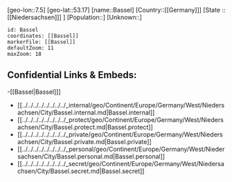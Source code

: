 ﻿---
location: [53.17,7.5]
mapzoom: [7,12] 
mapmarker: city 
type: City
tags:
- geo/City


SpocWebEntityId: 29040
isDeleted: false
confidential: public

---
[geo-lon::7.5]
[geo-lat::53.17]
[name::Bassel]
[Country::[[Germany]]]
[State ::[[Niedersachsen]]] ]
[Population::]
[Unknown::]


```leaflet
id: Bassel
coordinates: [[Bassel]]
markerFile: [[Bassel]]
defaultZoom: 11 
maxZoom: 18
```


## Confidential Links & Embeds: 
-[[Bassel|Bassel]]] 
- [[../../../../../../../../_internal/geo/Continent/Europe/Germany/West/Niedersachsen/City/Bassel.internal.md|Bassel.internal]] 
- [[../../../../../../../../_protect/geo/Continent/Europe/Germany/West/Niedersachsen/City/Bassel.protect.md|Bassel.protect]] 
- [[../../../../../../../../_private/geo/Continent/Europe/Germany/West/Niedersachsen/City/Bassel.private.md|Bassel.private]] 
- [[../../../../../../../../_personal/geo/Continent/Europe/Germany/West/Niedersachsen/City/Bassel.personal.md|Bassel.personal]] 
- [[../../../../../../../../_secret/geo/Continent/Europe/Germany/West/Niedersachsen/City/Bassel.secret.md|Bassel.secret]] 
